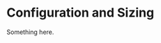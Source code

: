 [title]: # (Configuration and Sizing)
[tags]: # (XXX)
[priority]: # (2627)
# Configuration and Sizing
Something here.
